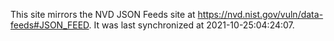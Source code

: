 This site mirrors the NVD JSON Feeds site at https://nvd.nist.gov/vuln/data-feeds#JSON_FEED. It was last synchronized at 2021-10-25:04:24:07.
